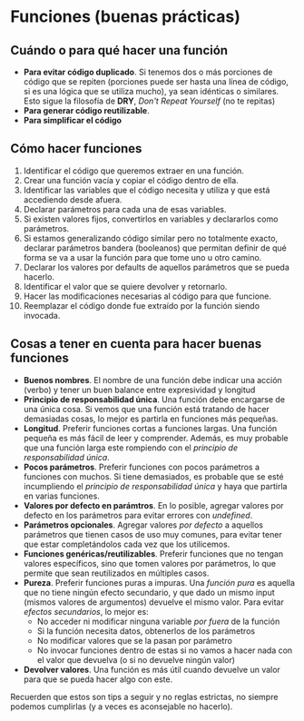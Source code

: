 # Funciones (buenas prácticas)

## Cuándo o para qué hacer una función

- **Para evitar código duplicado**. Si tenemos dos o más porciones de código que se repiten (porciones puede ser hasta una línea de código, si es una lógica que se utiliza mucho), ya sean idénticas o similares. Esto sigue la filosofía de **DRY**, _Don't Repeat Yourself_ (no te repitas)
- **Para generar código reutilizable**.
- **Para simplificar el código**

## Cómo hacer funciones

1. Identificar el código que queremos extraer en una función.
2. Crear una función vacía y copiar el código dentro de ella.
3. Identificar las variables que el código necesita y utiliza y que está accediendo desde afuera.
4. Declarar parámetros para cada una de esas variables.
5. Si existen valores fijos, convertirlos en variables y declararlos como parámetros.
6. Si estamos generalizando código similar pero no totalmente exacto, declarar parámetros bandera (booleanos) que permitan definir de qué forma se va a usar la función para que tome uno u otro camino.
7. Declarar los valores por defaults de aquellos parámetros que se pueda hacerlo.
8. Identificar el valor que se quiere devolver y retornarlo.
9. Hacer las modificaciones necesarias al código para que funcione.
10. Reemplazar el código donde fue extraído por la función siendo invocada.

## Cosas a tener en cuenta para hacer buenas funciones

- **Buenos nombres**. El nombre de una función debe indicar una acción (verbo) y tener un buen balance entre expresividad y longitud
- **Principio de responsabilidad única**. Una función debe encargarse de una única cosa. Si vemos que una función está tratando de hacer demasiadas cosas, lo mejor es partirla en funciones más pequeñas.
- **Longitud**. Preferir funciones cortas a funciones largas. Una función pequeña es más fácil de leer y comprender. Además, es muy probable que una función larga este rompiendo con el _principio de responsabilidad única_.
- **Pocos parámetros**. Preferir funciones con pocos parámetros a funciones con muchos. Si tiene demasiados, es probable que se esté incumpliendo el _principio de responsabilidad única_ y haya que partirla en varias funciones.
- **Valores por defecto en parámtros**. En lo posible, agregar valores por defecto en los parámetros para evitar errores con _undefined_.
- **Parámetros opcionales**. Agregar valores _por defecto_ a aquellos parámetros que tienen casos de uso muy comunes, para evitar tener que estar completándolos cada vez que los utilicemos.
- **Funciones genéricas/reutilizables**. Preferir funciones que no tengan valores específicos, sino que tomen valores por parámetros, lo que permite que sean reutilizados en múltiples casos.
- **Pureza**. Preferir funciones puras a impuras. Una _función pura_ es aquella que no tiene ningún efecto secundario, y que dado un mismo input (mismos valores de argumentos) devuelve el mismo valor. Para evitar _efectos secundarios_, lo mejor es:
  - No acceder ni modificar ninguna variable _por fuera_ de la función
  - Si la función necesita datos, obtenerlos de los parámetros
  - No modificar valores que se la pasan por parámetro
  - No invocar funciones dentro de estas si no vamos a hacer nada con el valor que devuelva (o si no devuelve ningún valor)
- **Devolver valores**. Una función es más útil cuando devuelve un valor para que se pueda hacer algo con este.

Recuerden que estos son tips a seguir y no reglas estrictas, no siempre podemos cumplirlas (y a veces es aconsejable no hacerlo).
